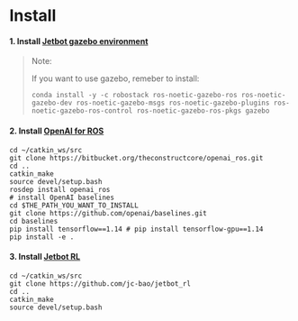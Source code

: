 # Install

#### 1. Install [Jetbot gazebo environment](https://github.com/issaiass/jetbot_diff_drive)

> Note: 
>
> If you want to use gazebo, remeber to install:
>
> `conda install -y -c robostack ros-noetic-gazebo-ros ros-noetic-gazebo-dev ros-noetic-gazebo-msgs ros-noetic-gazebo-plugins ros-noetic-gazebo-ros-control ros-noetic-gazebo-ros-pkgs gazebo`

#### 2. Install [OpenAI for ROS](https://bitbucket.org/theconstructcore/openai_ros/src/kinetic-devel/)

```shell
cd ~/catkin_ws/src
git clone https://bitbucket.org/theconstructcore/openai_ros.git
cd ..
catkin_make
source devel/setup.bash
rosdep install openai_ros
# install OpenAI baselines
cd $THE_PATH_YOU_WANT_TO_INSTALL
git clone https://github.com/openai/baselines.git
cd baselines
pip install tensorflow==1.14 # pip install tensorflow-gpu==1.14
pip install -e .
```

#### 3. Install [Jetbot RL](https://github.com/jc-bao/jetbot_rl)

```shell
cd ~/catkin_ws/src
git clone https://github.com/jc-bao/jetbot_rl
cd ..
catkin_make
source devel/setup.bash
```

